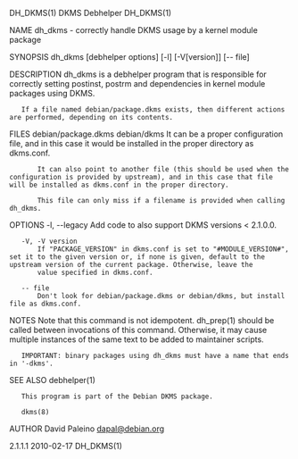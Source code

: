 DH_DKMS(1)                                                                                      DKMS Debhelper                                                                                     DH_DKMS(1)

NAME
       dh_dkms - correctly handle DKMS usage by a kernel module package

SYNOPSIS
       dh_dkms [debhelper options] [-l] [-V[version]] [-- file]

DESCRIPTION
       dh_dkms is a debhelper program that is responsible for correctly setting postinst, postrm and dependencies in kernel module packages using DKMS.

       If a file named debian/package.dkms exists, then different actions are performed, depending on its contents.

FILES
       debian/package.dkms
       debian/dkms
           It can be a proper configuration file, and in this case it would be installed in the proper directory as dkms.conf.

           It can also point to another file (this should be used when the configuration is provided by upstream), and in this case that file will be installed as dkms.conf in the proper directory.

           This file can only miss if a filename is provided when calling dh_dkms.

OPTIONS
       -l, --legacy
           Add code to also support DKMS versions < 2.1.0.0.

       -V, -V version
           If "PACKAGE_VERSION" in dkms.conf is set to "#MODULE_VERSION#", set it to the given version or, if none is given, default to the upstream version of the current package. Otherwise, leave the
           value specified in dkms.conf.

       -- file
           Don't look for debian/package.dkms or debian/dkms, but install file as dkms.conf.

NOTES
       Note that this command is not idempotent. dh_prep(1) should be called between invocations of this command. Otherwise, it may cause multiple instances of the same text to be added to maintainer
       scripts.

       IMPORTANT: binary packages using dh_dkms must have a name that ends in '-dkms'.

SEE ALSO
       debhelper(1)

       This program is part of the Debian DKMS package.

       dkms(8)

AUTHOR
       David Paleino <dapal@debian.org>

2.1.1.1                                                                                           2010-02-17                                                                                       DH_DKMS(1)

